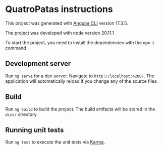 # QuatroPatas instructions

This project was generated with [Angular CLI](https://github.com/angular/angular-cli) version 17.3.5.

The project was developed with node version 20.11.1

To start the project, you need to install the dependencies with the `npm i` command

## Development server

Run `ng serve` for a dev server. Navigate to `http://localhost:4200/`. The application will automatically reload if you change any of the source files.

## Build

Run `ng build` to build the project. The build artifacts will be stored in the `dist/` directory.

## Running unit tests

Run `ng test` to execute the unit tests via [Karma](https://karma-runner.github.io).
